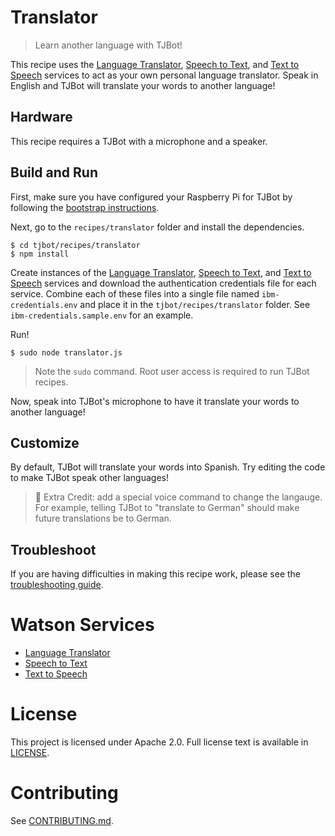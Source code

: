 # Translator
> Learn another language with TJBot!

This recipe uses the [Language Translator](https://www.ibm.com/watson/services/language-translator), [Speech to Text](https://www.ibm.com/watson/services/speech-to-text/), and [Text to Speech](https://www.ibm.com/watson/services/text-to-speech/) services to act as your own personal language translator. Speak in English and TJBot will translate your words to another language!

## Hardware
This recipe requires a TJBot with a microphone and a speaker.

## Build and Run
First, make sure you have configured your Raspberry Pi for TJBot by following the [bootstrap instructions](https://github.com/ibmtjbot/tjbot/tree/master/bootstrap).

Next, go to the `recipes/translator` folder and install the dependencies.

    $ cd tjbot/recipes/translator
    $ npm install

Create instances of the [Language Translator](https://www.ibm.com/watson/services/language-translator), [Speech to Text](https://www.ibm.com/watson/services/speech-to-text/), and [Text to Speech](https://www.ibm.com/watson/services/text-to-speech/) services and download the authentication credentials file for each service. Combine each of these files into a single file named `ibm-credentials.env` and place it in the `tjbot/recipes/translator` folder. See `ibm-credentials.sample.env` for an example.

Run!

    $ sudo node translator.js

> Note the `sudo` command. Root user access is required to run TJBot recipes.

Now, speak into TJBot's microphone to have it translate your words to another language!

## Customize
By default, TJBot will translate your words into Spanish. Try editing the code to make TJBot speak other languages!

> 🎉 Extra Credit: add a special voice command to change the langauge. For example, telling TJBot to "translate to German" should make future translations be to German.

## Troubleshoot
If you are having difficulties in making this recipe work, please see the [troubleshooting guide](../../TROUBLESHOOTING.md).

# Watson Services
- [Language Translator](https://www.ibm.com/watson/services/language-translator)
- [Speech to Text](https://www.ibm.com/watson/services/speech-to-text/)
- [Text to Speech](https://www.ibm.com/watson/services/text-to-speech/)

# License
This project is licensed under Apache 2.0. Full license text is available in [LICENSE](../../LICENSE).

# Contributing
See [CONTRIBUTING.md](../../CONTRIBUTING.md).
